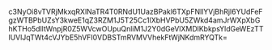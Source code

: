 c3NyOi8vTVRjMkxqRXlNaTR4T0RNdU1UazBPakl6TXpFNllYVjBhRjl6YUdFeFgzWTBPbUZsY3kweE1qZ3RZM1J5T25Cc1lXbHVPbU5ZWkd4amJrWXpXbGhKTHo5dlltWnpjR0Z5WVcwOUpuQnliM1J2Y0dGeVlXMDlKbkpsYldGeWEzTTlUVlJqTWt4cVJYbE5hVFI0VDBSTmRVMVVhekFtWjNKdmRYQTk=
